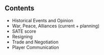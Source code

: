 ## Contents

* Historical Events and Opinion
* War, Peace, Alliances (current + planning)
* SATE score
* Resigning
* Trade and Negotiation
* Player Communication

